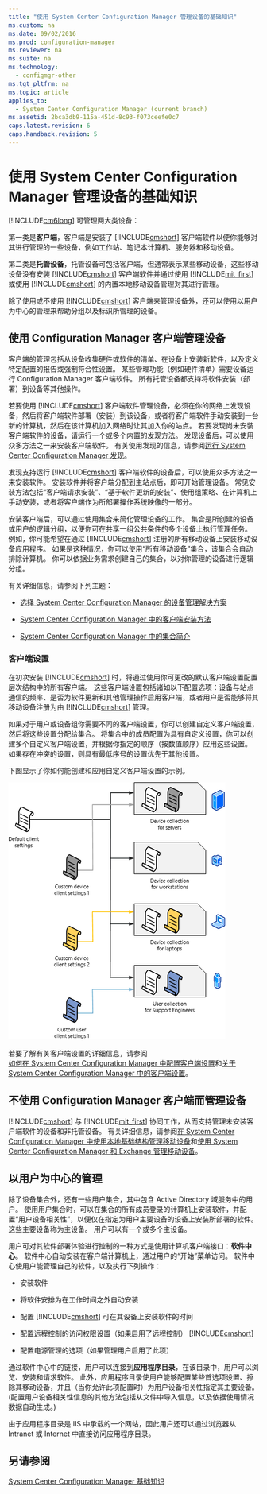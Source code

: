```yaml
---
title: "使用 System Center Configuration Manager 管理设备的基础知识"
ms.custom: na
ms.date: 09/02/2016
ms.prod: configuration-manager
ms.reviewer: na
ms.suite: na
ms.technology: 
  - configmgr-other
ms.tgt_pltfrm: na
ms.topic: article
applies_to: 
  - System Center Configuration Manager (current branch)
ms.assetid: 2bca3db9-115a-451d-8c93-f073ceefe0c7
caps.latest.revision: 6
caps.handback.revision: 5
---
```

# 使用 System Center Configuration Manager 管理设备的基础知识
[!INCLUDE[cm6long](../LocTest/includes/cm6long_md.md)] 可管理两大类设备：

第一类是**客户端**，客户端是安装了 [!INCLUDE[cmshort](../LocTest/includes/cmshort_md.md)] 客户端软件以便你能够对其进行管理的一些设备，例如工作站、笔记本计算机、服务器和移动设备。   

第二类是**托管设备**，托管设备可包括客户端，但通常表示某些移动设备，这些移动设备没有安装 [!INCLUDE[cmshort](../LocTest/includes/cmshort_md.md)] 客户端软件并通过使用 [!INCLUDE[mit_first](../LocTest/includes/mit_first_md.md)] 或使用 [!INCLUDE[cmshort](../LocTest/includes/cmshort_md.md)] 的内置本地移动设备管理对其进行管理。

除了使用或不使用 [!INCLUDE[cmshort](../LocTest/includes/cmshort_md.md)] 客户端来管理设备外，还可以使用以用户为中心的管理来帮助分组以及标识所管理的设备。
  
## 使用 Configuration Manager 客户端管理设备 

 客户端的管理包括从设备收集硬件或软件的清单、在设备上安装新软件，以及定义特定配置的报告或强制符合性设置。 某些管理功能（例如硬件清单）需要设备运行 Configuration Manager 客户端软件。 所有托管设备都支持将软件安装（部署）到设备等其他操作。  
  
 若要使用 [!INCLUDE[cmshort](../LocTest/includes/cmshort_md.md)] 客户端软件管理设备，必须在你的网络上发现设备，然后将客户端软件部署（安装）到该设备，或者将客户端软件手动安装到一台新的计算机，然后在该计算机加入网络时让其加入你的站点。 若要发现尚未安装客户端软件的设备，请运行一个或多个内置的发现方法。 发现设备后，可以使用众多方法之一来安装客户端软件。 有关使用发现的信息，请参阅[运行 System Center Configuration Manager 发现](../LocTest/Run-discovery-for-System-Center-Configuration-Manager.md)。  
  
 发现支持运行 [!INCLUDE[cmshort](../LocTest/includes/cmshort_md.md)] 客户端软件的设备后，可以使用众多方法之一来安装软件。 安装软件并将客户端分配到主站点后，即可开始管理设备。  常见安装方法包括“客户端请求安装”、“基于软件更新的安装”、使用组策略、在计算机上手动安装，或者将客户端作为所部署操作系统映像的一部分。  
  
 安装客户端后，可以通过使用集合来简化管理设备的工作。 集合是所创建的设备或用户的逻辑分组，以便你可在共享一组公共条件的多个设备上执行管理任务。 例如，你可能希望在通过 [!INCLUDE[cmshort](../LocTest/includes/cmshort_md.md)] 注册的所有移动设备上安装移动设备应用程序。 如果是这种情况，你可以使用“所有移动设备”集合，该集合会自动排除计算机。 你可以依据业务需求创建自己的集合，以对你管理的设备进行逻辑分组。  
  
 有关详细信息，请参阅下列主题：  
  
-   [选择 System Center Configuration Manager 的设备管理解决方案](../LocTest/Choose-a-device-management-solution-for-System-Center-Configuration-Manager.md)  
  
-   [System Center Configuration Manager 中的客户端安装方法](../LocTest/Client-installation-methods-in-System-Center-Configuration-Manager.md)  
  
-   [System Center Configuration Manager 中的集合简介](../LocTest/Introduction-to-collections-in-System-Center-Configuration-Manager.md)  

### 客户端设置  
 在初次安装 [!INCLUDE[cmshort](../LocTest/includes/cmshort_md.md)] 时，将通过使用你可更改的默认客户端设置配置层次结构中的所有客户端。 这些客户端设置包括诸如以下配置选项：设备与站点通信的频率、是否为软件更新和其他管理操作启用客户端，或者用户是否能够将其移动设备注册为由 [!INCLUDE[cmshort](../LocTest/includes/cmshort_md.md)] 管理。  
  
 如果对于用户或设备组你需要不同的客户端设置，你可以创建自定义客户端设置，然后将这些设置分配给集合。  将集合中的成员配置为具有自定义设置，你可以创建多个自定义客户端设置，并根据你指定的顺序（按数值顺序）应用这些设置。  如果存在冲突的设置，则具有最低序号的设置优先于其他设置。  
  
 下图显示了你如何能创建和应用自定义客户端设置的示例。  
  
 ![ClientSettings](../LocTest/media/ClientSettings.gif "ClientSettings")  
  
 若要了解有关客户端设置的详细信息，请参阅  
                [如何在 System Center Configuration Manager 中配置客户端设置](../LocTest/How-to-configure-client-settings-in-System-Center-Configuration-Manager.md)和[关于 System Center Configuration Manager 中的客户端设置](../LocTest/About-client-settings-in-System-Center-Configuration-Manager.md)。 
  
## 不使用 Configuration Manager 客户端而管理设备  
 [!INCLUDE[cmshort](../LocTest/includes/cmshort_md.md)] 与 [!INCLUDE[mit_first](../LocTest/includes/mit_first_md.md)] 协同工作，从而支持管理未安装客户端软件的设备和非托管设备。 有关详细信息，请参阅[在 System Center Configuration Manager 中使用本地基础结构管理移动设备](../LocTest/Manage-mobile-devices-with-on-premises-infrastructure-in-System-Center-Configuration-Manager.md)和[使用 System Center Configuration Manager 和 Exchange 管理移动设备](../LocTest/Manage-mobile-devices-with-System-Center-Configuration-Manager-and-Exchange.md)。  
  
## 以用户为中心的管理  
 除了设备集合外，还有一些用户集合，其中包含 Active Directory 域服务中的用户。 使用用户集合时，可以在集合的所有成员登录的计算机上安装软件，并配置“用户设备相关性”，以便仅在指定为用户主要设备的设备上安装所部署的软件。 这些主要设备称为主设备。 用户可以有一个或多个主设备。  
  
 用户可对其软件部署体验进行控制的一种方式是使用计算机客户端接口：**软件中心**。 软件中心自动安装在客户端计算机上，通过用户的“开始”菜单访问。 软件中心使用户能管理自己的软件，以及执行下列操作：  
  
-   安装软件  
  
-   将软件安排为在工作时间之外自动安装  
  
-   配置 [!INCLUDE[cmshort](../LocTest/includes/cmshort_md.md)] 可在其设备上安装软件的时间  
  
-   配置远程控制的访问权限设置（如果启用了远程控制） [!INCLUDE[cmshort](../LocTest/includes/cmshort_md.md)]  
  
-   配置电源管理的选项（如果管理用户启用了此项）  
  
 通过软件中心中的链接，用户可以连接到**应用程序目录**，在该目录中，用户可以浏览、安装和请求软件。 此外，应用程序目录使用户能够配置某些首选项设置、擦除其移动设备，并且（当你允许此项配置时）为用户设备相关性指定其主要设备。 \(配置用户设备相关性信息的其他方法包括从文件中导入信息，以及依据使用情况数据自动生成。\)  
  
 由于应用程序目录是 IIS 中承载的一个网站，因此用户还可以通过浏览器从 Intranet 或 Internet 中直接访问应用程序目录。  
  
 
  
## 另请参阅  
 [System Center Configuration Manager 基础知识](../LocTest/Fundamentals-of-System-Center-Configuration-Manager.md)